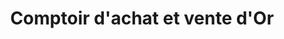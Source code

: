 ---
title: "Comptoir d'achat et vente d'Or"
url: /pontarlier/comptoir-dachat-et-vente-dor/
shop: bijoux
---